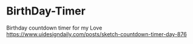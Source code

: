 # BirthDay-Timer
Birthday countdown timer for my Love
https://www.uidesigndaily.com/posts/sketch-countdown-timer-day-876
